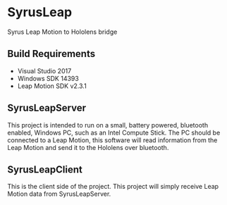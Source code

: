# SyrusLeap

Syrus Leap Motion to Hololens bridge

## Build Requirements
* Visual Studio 2017
* Windows SDK 14393
* Leap Motion SDK v2.3.1

## SyrusLeapServer

This project is intended to run on a small, battery powered, bluetooth enabled, Windows PC, such as an Intel Compute Stick. The PC should be connected to a Leap Motion, this software will read information from the Leap Motion and send it to the Hololens over bluetooth.

## SyrusLeapClient

This is the client side of the project. This project will simply receive Leap Motion data from SyrusLeapServer.


